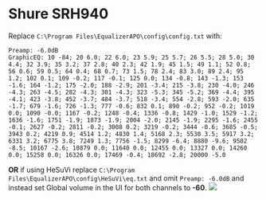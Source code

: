 # Shure SRH940
Replace `C:\Program Files\EqualizerAPO\config\config.txt` with:
```
Preamp: -6.0dB
GraphicEQ: 10 -84; 20 6.0; 22 6.0; 23 5.9; 25 5.7; 26 5.5; 28 5.0; 30 4.4; 32 3.9; 35 3.2; 37 2.8; 40 2.3; 42 1.9; 45 1.5; 49 1.1; 52 0.8; 56 0.6; 59 0.5; 64 0.4; 68 0.7; 73 1.5; 78 2.4; 83 3.0; 89 2.4; 95 1.2; 102 0.1; 109 -0.2; 117 -0.1; 125 0.0; 134 -0.8; 143 -1.3; 153 -1.6; 164 -1.2; 175 -2.0; 188 -2.9; 201 -3.4; 215 -3.8; 230 -4.0; 246 -4.3; 263 -4.5; 282 -4.3; 301 -4.3; 323 -5.3; 345 -5.2; 369 -4.4; 395 -4.1; 423 -3.8; 452 -3.7; 484 -3.7; 518 -3.4; 554 -2.8; 593 -2.0; 635 -1.7; 679 -1.6; 726 -1.3; 777 -0.6; 832 0.1; 890 -0.2; 952 -0.2; 1019 0.0; 1090 -0.0; 1167 -0.2; 1248 -0.4; 1336 -0.8; 1429 -1.0; 1529 -1.2; 1636 -1.6; 1751 -1.9; 1873 -1.9; 2004 -2.0; 2145 -1.9; 2295 -1.6; 2455 -0.1; 2627 -0.2; 2811 -0.2; 3008 0.2; 3219 -0.2; 3444 -0.6; 3685 -0.5; 3943 0.2; 4219 0.9; 4514 1.2; 4830 1.4; 5168 2.3; 5530 3.5; 5917 3.2; 6331 3.2; 6775 3.8; 7249 1.3; 7756 -1.5; 8299 -6.4; 8880 -9.6; 9502 -8.5; 10167 -2.6; 10879 0.0; 11640 0.0; 12455 0.0; 13327 0.0; 14260 0.0; 15258 0.0; 16326 0.0; 17469 -0.4; 18692 -2.8; 20000 -5.0
```
**OR** if using HeSuVi replace `C:\Program Files\EqualizerAPO\config\HeSuVi\eq.txt` and omit `Preamp: -6.0dB` and instead set Global volume in the UI for both channels to **-60**.
![](https://raw.githubusercontent.com/jaakkopasanen/AutoEq/master/results/Innerfidelity%202017/headphoncecom/onear/Shure%20SRH940/Shure%20SRH940.png)